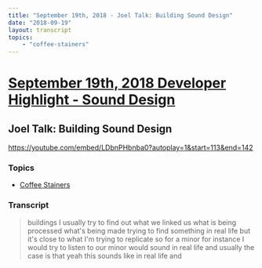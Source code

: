 ```yaml
---
title: "September 19th, 2018 - Joel Talk: Building Sound Design"
date: "2018-09-19"
layout: transcript
topics: 
    - "coffee-stainers"
---
```

# [September 19th, 2018 Developer Highlight - Sound Design](../2018-09-19.md)
## Joel Talk: Building Sound Design
https://youtube.com/embed/LDbnPHbnba0?autoplay=1&start=113&end=142
### Topics
* [Coffee Stainers](../topics/coffee-stainers.md)

### Transcript

> buildings I usually try to find out what
> we linked us what is being processed
> what's being made trying to find
> something in real life but it's
> close to what I'm trying to replicate so
> for a minor for instance I would try to
> listen to our minor would sound in real
> life and usually the case is that yeah
> this sounds like in real life and
